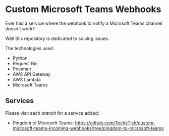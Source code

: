 # Custom Microsoft Teams Webhooks

Ever had a service where the webhook to notify a Microsoft Teams channel doesn't work?

Well this repository is dedicated to solving issues. 

The technologies used:
- Python
- Request Bin
- Postman
- AWS API Gateway
- AWS Lambda
- Microsoft Teams

## Services
Please visit each branch for a service added:

- Pingdom to Microsoft Teams: https://github.com/TechyTish/custom-microsoft-teams-incoming-webhooks/tree/pingdom-to-microsoft-teams


